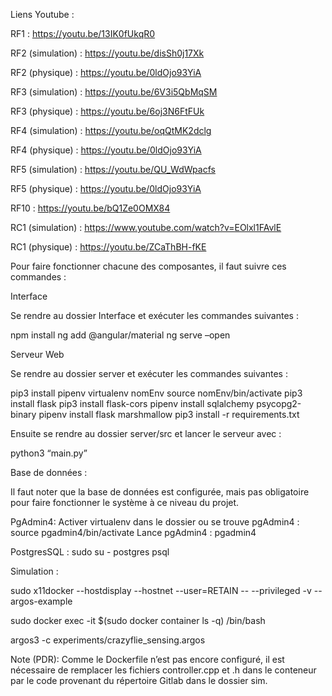 Liens Youtube :

RF1 : https://youtu.be/13IK0fUkqR0

RF2 (simulation) : https://youtu.be/disSh0j17Xk

RF2 (physique) : https://youtu.be/0ldOjo93YiA

RF3 (simulation) : https://youtu.be/6V3i5QbMqSM

RF3 (physique) : https://youtu.be/6oj3N6FtFUk

RF4 (simulation) : https://youtu.be/oqQtMK2dclg

RF4 (physique) : https://youtu.be/0ldOjo93YiA

RF5 (simulation) : https://youtu.be/QU_WdWpacfs

RF5 (physique) : https://youtu.be/0ldOjo93YiA

RF10 : https://youtu.be/bQ1Ze0OMX84

RC1 (simulation) : https://www.youtube.com/watch?v=EOlxl1FAvlE

RC1 (physique) : https://youtu.be/ZCaThBH-fKE

Pour faire fonctionner chacune des composantes, il faut suivre ces commandes :


Interface

Se rendre au dossier Interface et exécuter les commandes suivantes :

npm install
ng add @angular/material
ng serve –open



Serveur Web 

Se rendre au dossier server et exécuter les commandes suivantes :

pip3 install pipenv
virtualenv nomEnv
source nomEnv/bin/activate
pip3 install flask
pip3 install flask-cors
pipenv install sqlalchemy psycopg2-binary
pipenv install flask marshmallow
pip3 install -r requirements.txt


Ensuite se rendre au dossier server/src et lancer le serveur avec : 

python3 “main.py”

Base de données : 

Il faut noter que la base de données est configurée, mais pas obligatoire pour faire fonctionner le système à ce niveau du projet.

PgAdmin4:
Activer virtualenv dans le dossier ou se trouve pgAdmin4 : source pgadmin4/bin/activate
Lance pgAdmin4 : pgadmin4

PostgresSQL :
sudo su - postgres
psql

Simulation : 

sudo x11docker --hostdisplay --hostnet --user=RETAIN -- --privileged -v -- argos-example

sudo docker exec -it $(sudo docker container ls -q) /bin/bash

argos3 -c experiments/crazyflie_sensing.argos

Note (PDR): Comme le Dockerfile n’est pas encore configuré, il est nécessaire de remplacer les fichiers controller.cpp et .h dans le conteneur par le code provenant du répertoire Gitlab dans le dossier sim.

